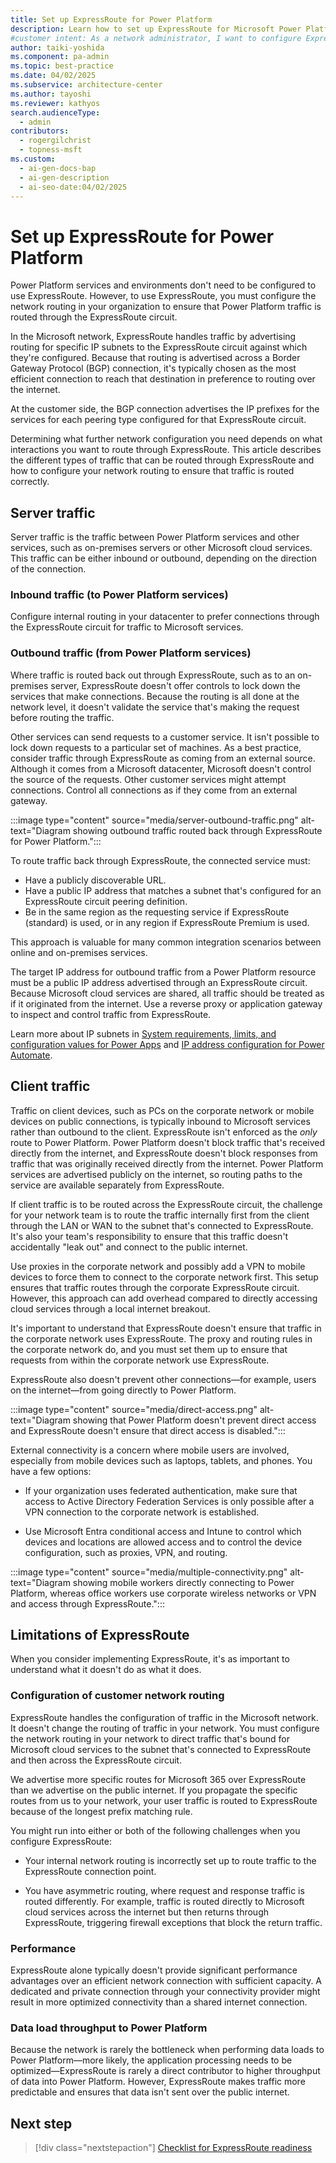 ```yaml
---
title: Set up ExpressRoute for Power Platform
description: Learn how to set up ExpressRoute for Microsoft Power Platform, including routing configurations and considerations for inbound and outbound traffic.
#customer intent: As a network administrator, I want to configure ExpressRoute for Power Platform so that I can ensure secure and efficient routing of traffic.  
author: taiki-yoshida
ms.component: pa-admin
ms.topic: best-practice
ms.date: 04/02/2025
ms.subservice: architecture-center
ms.author: tayoshi
ms.reviewer: kathyos
search.audienceType:
  - admin
contributors:
  - rogergilchrist
  - topness-msft
ms.custom:
  - ai-gen-docs-bap
  - ai-gen-description
  - ai-seo-date:04/02/2025
---
```


# Set up ExpressRoute for Power Platform

Power Platform services and environments don't need to be configured to use ExpressRoute. However, to use ExpressRoute, you must configure the network routing in your organization to ensure that Power Platform traffic is routed through the ExpressRoute circuit.

In the Microsoft network, ExpressRoute handles traffic by advertising routing for specific IP subnets to the ExpressRoute circuit against which they're configured. Because that routing is advertised across a Border Gateway Protocol (BGP) connection, it's typically chosen as the most efficient connection to reach that destination in preference to routing over the internet.

At the customer side, the BGP connection advertises the IP prefixes for the services for each peering type configured for that ExpressRoute circuit.

Determining what further network configuration you need depends on what interactions you want to route through ExpressRoute. This article describes the different types of traffic that can be routed through ExpressRoute and how to configure your network routing to ensure that traffic is routed correctly.

## Server traffic

Server traffic is the traffic between Power Platform services and other services, such as on-premises servers or other Microsoft cloud services. This traffic can be either inbound or outbound, depending on the direction of the connection.

### Inbound traffic (to Power Platform services)

Configure internal routing in your datacenter to prefer connections through the ExpressRoute circuit for traffic to Microsoft services.

### Outbound traffic (from Power Platform services)

Where traffic is routed back out through ExpressRoute, such as to an on-premises server, ExpressRoute doesn't offer controls to lock down the services that make connections. Because the routing is all done at the network level, it doesn't validate the service that's making the request before routing the traffic.

Other services can send requests to a customer service. It isn't possible to lock down requests to a particular set of machines. As a best practice, consider traffic through ExpressRoute as coming from an external source. Although it comes from a Microsoft datacenter, Microsoft doesn't control the source of the requests. Other customer services might attempt connections. Control all connections as if they come from an external gateway.

:::image type="content" source="media/server-outbound-traffic.png" alt-text="Diagram showing outbound traffic routed back through ExpressRoute for Power Platform.":::

To route traffic back through ExpressRoute, the connected service must:

- Have a publicly discoverable URL.
- Have a public IP address that matches a subnet that's configured for an ExpressRoute circuit peering definition.
- Be in the same region as the requesting service if ExpressRoute (standard) is used, or in any region if ExpressRoute Premium is used.

This approach is valuable for many common integration scenarios between online and on-premises services.

The target IP address for outbound traffic from a Power Platform resource must be a public IP address advertised through an ExpressRoute circuit. Because Microsoft cloud services are shared, all traffic should be treated as if it originated from the internet. Use a reverse proxy or application gateway to inspect and control traffic from ExpressRoute.

Learn more about IP subnets in [System requirements, limits, and configuration values for Power Apps](/powerapps/maker/canvas-apps/limits-and-config#ip-addresses) and [IP address configuration for Power Automate](/power-automate/ip-address-configuration#connectors).

## Client traffic

Traffic on client devices, such as PCs on the corporate network or mobile devices on public connections, is typically inbound to Microsoft services rather than outbound to the client. ExpressRoute isn't enforced as the *only* route to Power Platform. Power Platform doesn't block traffic that's received directly from the internet, and ExpressRoute doesn't block responses from traffic that was originally received directly from the internet. Power Platform services are advertised publicly on the internet, so routing paths to the service are available separately from ExpressRoute.

If client traffic is to be routed across the ExpressRoute circuit, the challenge for your network team is to route the traffic internally first from the client through the LAN or WAN to the subnet that's connected to ExpressRoute. It's also your team's responsibility to ensure that this traffic doesn't accidentally "leak out" and connect to the public internet.

Use proxies in the corporate network and possibly add a VPN to mobile devices to force them to connect to the corporate network first. This setup ensures that traffic routes through the corporate ExpressRoute circuit. However, this approach can add overhead compared to directly accessing cloud services through a local internet breakout.

It's important to understand that ExpressRoute doesn't ensure that traffic in the corporate network uses ExpressRoute. The proxy and routing rules in the corporate network do, and you must set them up to ensure that requests from within the corporate network use ExpressRoute.

ExpressRoute also doesn't prevent other connections&mdash;for example, users on the internet&mdash;from going directly to Power Platform.

:::image type="content" source="media/direct-access.png" alt-text="Diagram showing that Power Platform doesn't prevent direct access and ExpressRoute doesn't ensure that direct access is disabled.":::

External connectivity is a concern where mobile users are involved, especially from mobile devices such as laptops, tablets, and phones. You have a few options:

- If your organization uses federated authentication, make sure that access to Active Directory Federation Services is only possible after a VPN connection to the corporate network is established.

- Use Microsoft Entra conditional access and Intune to control which devices and locations are allowed access and to control the device configuration, such as proxies, VPN, and routing.

:::image type="content" source="media/multiple-connectivity.png" alt-text="Diagram showing mobile workers directly connecting to Power Platform, whereas office workers use corporate wireless networks or VPN and access through ExpressRoute.":::

## Limitations of ExpressRoute

When you consider implementing ExpressRoute, it's as important to understand what it doesn't do as what it does.

### Configuration of customer network routing

ExpressRoute handles the configuration of traffic in the Microsoft network. It doesn't change the routing of traffic in your network. You must configure the network routing in your network to direct traffic that's bound for Microsoft cloud services to the subnet that's connected to ExpressRoute and then across the ExpressRoute circuit.

We advertise more specific routes for Microsoft 365 over ExpressRoute than we advertise on the public internet. If you propagate the specific routes from us to your network, your user traffic is routed to ExpressRoute because of the longest prefix matching rule.

You might run into either or both of the following challenges when you configure ExpressRoute:

- Your internal network routing is incorrectly set up to route traffic to the ExpressRoute connection point.

- You have asymmetric routing, where request and response traffic is routed differently. For example, traffic is routed directly to Microsoft cloud services across the internet but then returns through ExpressRoute, triggering firewall exceptions that block the return traffic.

### Performance

ExpressRoute alone typically doesn't provide significant performance advantages over an efficient network connection with sufficient capacity. A dedicated and private connection through your connectivity provider might result in more optimized connectivity than a shared internet connection.  

### Data load throughput to Power Platform

Because the network is rarely the bottleneck when performing data loads to Power Platform&mdash;more likely, the application processing needs to be optimized&mdash;ExpressRoute is rarely a direct contributor to higher throughput of data into Power Platform. However, ExpressRoute makes traffic more predictable and ensures that data isn't sent over the public internet.

## Next step

> [!div class="nextstepaction"]
> [Checklist for ExpressRoute readiness](checklist.md)
